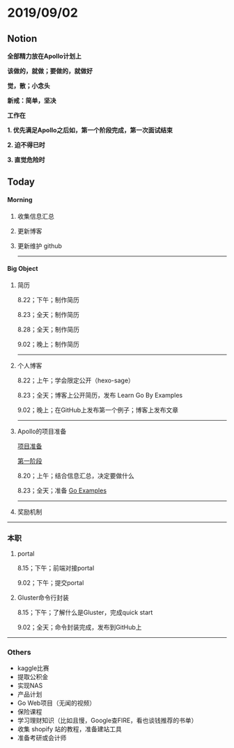 # 2019/09/02

## Notion

**全部精力放在Apollo计划上**



**该做的，就做；要做的，就做好**

**觉，散；小念头**



**新戒：简单，坚决**



**工作在**

**1. 优先满足Apollo之后如，第一个阶段完成，第一次面试结束**

**2. 迫不得已时**

**3. 直觉危险时**



## Today

#### Morning

1. 收集信息汇总 

2. 更新博客

3. 更新维护 github

   

   ---

#### Big Object

1. 简历

   8.22；下午；制作简历

   8.23；全天；制作简历

   8.28；全天；制作简历

   9.02；晚上；制作简历

   

   ---

2. 个人博客

   8.22；上午；学会限定公开（hexo-sage）

   8.23；全天；博客上公开简历，发布 Learn Go By Examples

   9.02；晚上；在GitHub上发布第一个例子；博客上发布文章

   

   ---

3. Apollo的项目准备

   [项目准备](E:\postgraduate\markdown\daily\Notion\要做什么项目.md)

   [第一阶段](E:\postgraduate\markdown\daily\Project\Apollo\准备\第一阶段.md)

   8.20；上午；结合信息汇总，决定要做什么

   8.23；全天；准备 [Go Examples]()

   

   ---

4. 奖励机制

   







---



### 本职

1. portal 

   8.15；下午；前端对接portal

   9.02；下午；提交portal

   

2. Gluster命令行封装

   8.15；下午；了解什么是Gluster，完成quick start
   
   9.02；全天；命令封装完成，发布到GitHub上

 



---



### Others

- kaggle比赛
- 提取公积金 
- 实现NAS
- 产品计划
- Go Web项目（无闻的视频）
- 保险课程
- 学习理财知识（比如且慢，Google查FIRE，看也谈钱推荐的书单）
- 收集 shopify 站的教程，准备建站工具
- 准备考研或会计师